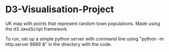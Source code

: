 # D3-Visualisation-Project
UK map with points that represent random town populations.
Made using the d3 JavaScript framework.

To run, set up a simple python server with command line using  "python -m http.server 8888 &" in the directory with the code.


